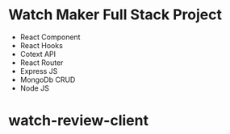 # Watch Maker Full Stack Project

- React Component
- React Hooks
- Cotext API
- React Router
- Express JS
- MongoDb CRUD
- Node JS
# watch-review-client
